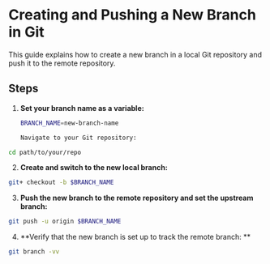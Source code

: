 # Creating and Pushing a New Branch in Git

This guide explains how to create a new branch in a local Git repository and push it to the remote repository.

## Steps

1. **Set your branch name as a variable:**

   ```sh
   BRANCH_NAME=new-branch-name

   Navigate to your Git repository:
   ```
  ```sh
  cd path/to/your/repo
  ```
2. **Create and switch to the new local branch:**

  ```sh
git+ checkout -b $BRANCH_NAME
  ```
3. **Push the new branch to the remote repository and set the upstream branch:**
  ```sh
  git push -u origin $BRANCH_NAME
  ```
4. **Verify that the new branch is set up to track the remote branch: **

  ```sh
  git branch -vv
  ```

